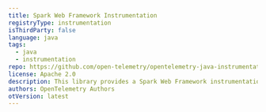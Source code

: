 ```yaml
---
title: Spark Web Framework Instrumentation
registryType: instrumentation
isThirdParty: false
language: java
tags:
  - java
  - instrumentation
repo: https://github.com/open-telemetry/opentelemetry-java-instrumentation/tree/master/instrumentation/spark-web-framework-2.3
license: Apache 2.0
description: This library provides a Spark Web Framework instrumentation to track requests through OpenTelemetry.
authors: OpenTelemetry Authors
otVersion: latest
---
```

